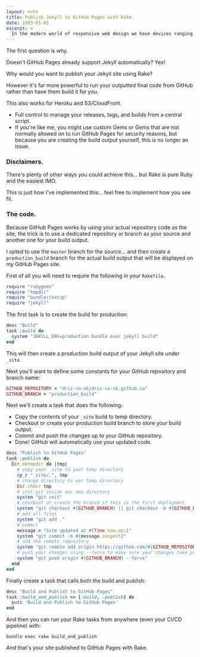 ```yaml
---
layout: note
title: Publish Jekyll to GitHub Pages with Rake.
date: 1993-01-01
excerpt: >
  In the modern world of responsive web design we have devices ranging from watches to televisions, and as more devices with varying screen sizes appear on the market, specifying a font size for each 'breakpoint' isn't a feasible approach going forward... introducing Fluid Typography!
---
```


The first question is why.

Doesn't GitHub Pages already support Jekyll automatically? Yes!

Why would you want to publish your Jekyll site using Rake?

However it's far more powerful to run your outputted final code from GitHub rather than have them build it for you.

This also works for Heroku and S3/CloudFront.

- Full control to manage your releases, tags, and builds from a central script.
- If you're like me, you might use custom Gems or Gems that are not normally allowed on to run GitHub Pages for security reasons, but because you are creating the build output yourself, this is no longer an issue.

### Disclaimers.

There's plenty of other ways you could achieve this... but Rake is pure Ruby and the easiest IMO.

This is just how I've implemented this... feel free to implement how you see fit.

### The code.

Because GitHub Pages works by using your actual repository code as the site, the trick is to use a dedicated repository or branch as your source and another one for your build output.

I opted to use the `master` branch for the source... and then create a `production_build` branch for the actual build output that will be displayed on my GitHub Pages site.

First of all you will need to require the following in your `Rakefile`.

```ruby
require "rubygems"
require "tmpdir"
require "bundler/setup"
require "jekyll"
```

The first task is to create the build for production:

```ruby
desc "Build"
task :build do
  system "JEKYLL_ENV=production bundle exec jekyll build"
end
```

This will then create a production build output of your Jekyll site under `_site`.

Next you'll want to define some constants for your GitHub repository and branch name:

```ruby
GITHUB_REPOSITORY = "driz-co-uk/driz-co-uk.github.io"
GITHUB_BRANCH = "production_build"
```

Next we'll create a task that does the following:

- Copy the contents of your `_site` build to temp directory.
- Checkout or create your production build branch to store your build output.
- Commit and push the changes up to your GitHub repository.
- Done! GitHub will automatically use your updated code.

```ruby
desc "Publish to GitHub Pages"
task :publish do
  Dir.mktmpdir do |tmp|
    # copy your _site to your temp directory
    cp_r "_site/.", tmp
    # change directory to our temp directory
    Dir.chdir tmp
    # init git inside our new directory
    system "git init"
    # checkout or create the branch if this is the first deployment
    system "git checkout #{GITHUB_BRANCH} || git checkout -b #{GITHUB_BRANCH}"
    # add all files
    system "git add ."
    # commit
    message = "Site updated at #{Time.now.utc}"
    system "git commit -m #{message.inspect}"
    # add the remote repository
    system "git remote add origin https://github.com/#{GITHUB_REPOSITORY}.git"
    # push your changes using --force to make sure your changes take precedence
    system "git push origin #{GITHUB_BRANCH} --force"
  end
end
```

Finally create a task that calls both the build and publish:

```ruby
desc "Build and Publish to GitHub Pages"
task :build_and_publish => [:build, :publish] do
  puts 'Build and Publish to GitHub Pages'
end
```

And then you can run your Rake tasks from anywhere (even your CI/CD pipeline) with:

`bundle exec rake build_and_publish`

And that's your site published to GitHub Pages with Rake.